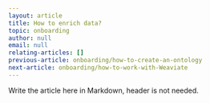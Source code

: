 ```yaml
---
layout: article
title: How to enrich data?
topic: onboarding
author: null
email: null
relating-articles: []
previous-article: onboarding/how-to-create-an-ontology
next-article: onboarding/how-to-work-with-Weaviate
---
```


Write the article here in Markdown, header is not needed.